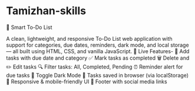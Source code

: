 # Tamizhan-skills
🧠 Smart To-Do List

A clean, lightweight, and responsive To-Do List web application with support for categories, due dates, reminders, dark mode, and local storage — all built using HTML, CSS, and vanilla JavaScript.
🌟 Live Features-
📝 Add tasks with due date and category
✅ Mark tasks as completed
🗑 Delete and ✏ Edit tasks
🔍 Filter tasks: All, Completed, Pending
⏰ Reminder alert for due tasks
🌙 Toggle Dark Mode
💾 Tasks saved in browser (via localStorage)
📱 Responsive & mobile-friendly UI
📎 Footer with social media links
